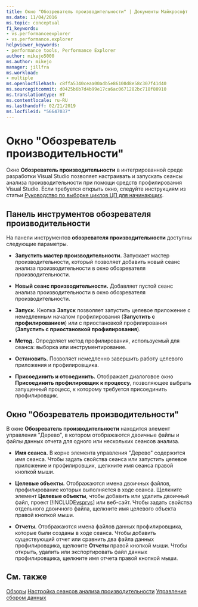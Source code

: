 ```yaml
---
title: Окно "Обозреватель производительности" | Документы Майкрософт
ms.date: 11/04/2016
ms.topic: conceptual
f1_keywords:
- vs.performanceexplorer
- vs.performance.explorer
helpviewer_keywords:
- performance tools, Performance Explorer
author: mikejo5000
ms.author: mikejo
manager: jillfra
ms.workload:
- multiple
ms.openlocfilehash: c8ffa5340ceaa00adb5e86100d8e58c307f41d40
ms.sourcegitcommit: d0425b6b7d4b99e17ca6ac0671282bc718f80910
ms.translationtype: HT
ms.contentlocale: ru-RU
ms.lasthandoff: 02/21/2019
ms.locfileid: "56647037"
---
```

# <a name="performance-explorer-window"></a>Окно "Обозреватель производительности"

Окно **Обозреватель производительности** в интегрированной среде разработки Visual Studio позволяет настраивать и запускать сеансы анализа производительности при помощи средств профилирования Visual Studio. Если требуется открыть окно, следуйте инструкциям из статьи [Руководство по выборке циклов ЦП для начинающих](../profiling/beginners-guide-to-cpu-sampling.md).

## <a name="performance-explorer-toolbar"></a>Панель инструментов обозревателя производительности

На панели инструментов **обозревателя производительности** доступны следующие параметры.

- **Запустить мастер производительности.** Запускает мастер производительности, который позволяет добавить новый сеанс анализа производительности в окно обозревателя производительности.

- **Новый сеанс производительности.** Добавляет пустой сеанс анализа производительности в окно обозревателя производительности.

- **Запуск.** Кнопка **Запуск** позволяет запустить целевое приложение с немедленным началом профилирования (**Запустить с профилированием**) или с приостановкой профилирования (**Запустить с приостановкой профилирования**).

- **Метод.** Определяет метод профилирования, используемый для сеанса: выборка или инструментирование.

- **Остановить.** Позволяет немедленно завершить работу целевого приложения и профилировщика.

- **Присоединить и отсоединить.** Отображает диалоговое окно **Присоединить профилировщик к процессу**, позволяющее выбрать запущенный процесс, к которому требуется присоединить профилировщик.

## <a name="performance-explorer-window"></a>Окно "Обозреватель производительности"

В окне **Обозреватель производительности** находится элемент управления "Дерево", в котором отображаются двоичные файлы и файлы данных отчета для одного или нескольких сеансов анализа.

- **Имя сеанса.** В корне элемента управления "Дерево" содержится имя сеанса. Чтобы задать свойства сеанса или запустить целевое приложение и профилировщик, щелкните имя сеанса правой кнопкой мыши.

- **Целевые объекты.** Отображаются имена двоичных файлов, профилирование которых выполняется в ходе сеанса. Щелкните элемент **Целевые объекты**, чтобы добавить или удалить двоичный файл, проект [!INCLUDE[vsprvs](../code-quality/includes/vsprvs_md.md)] или веб-сайт. Чтобы задать свойства отдельного двоичного файла, щелкните имя целевого объекта правой кнопкой мыши.

- **Отчеты.** Отображаются имена файлов данных профилировщика, которые были созданы в ходе сеанса. Чтобы добавить существующий отчет или сравнить два файла данных профилировщика, щелкните **Отчеты** правой кнопкой мыши. Чтобы открыть, удалить или экспортировать файл данных профилировщика, щелкните имя отчета правой кнопкой мыши.

## <a name="see-also"></a>См. также

[Обзоры](../profiling/overviews-performance-tools.md)
[Настройка сеансов анализа производительности](../profiling/configuring-performance-sessions.md)
[Управление сбором данных](../profiling/controlling-data-collection.md)